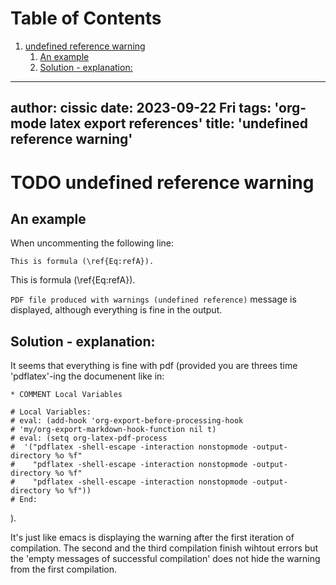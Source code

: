
# Table of Contents

1.  [undefined reference warning](#orgca3c144)
    1.  [An example](#org8d43653)
    2.  [Solution - explanation:](#org23a21ad)

---
author: cissic
date: 2023-09-22 Fri
tags: 'org-mode latex export references'
title: 'undefined reference warning'
---


<a id="orgca3c144"></a>

# TODO undefined reference warning


<a id="org8d43653"></a>

## An example

When uncommenting the following line:

    This is formula (\ref{Eq:refA}). 

This is formula (\ref{Eq:refA}). 

`PDF file produced with warnings (undefined reference)` 
message is displayed, although everything is fine in the output.


<a id="org23a21ad"></a>

## Solution - explanation:

It seems that everything is fine with pdf (provided you are threes time 'pdflatex'-ing
the documenent like in:

    * COMMENT Local Variables
    
    # Local Variables:
    # eval: (add-hook 'org-export-before-processing-hook 
    # 'my/org-export-markdown-hook-function nil t)
    # eval: (setq org-latex-pdf-process
    #  '("pdflatex -shell-escape -interaction nonstopmode -output-directory %o %f"
    #    "pdflatex -shell-escape -interaction nonstopmode -output-directory %o %f"
    #    "pdflatex -shell-escape -interaction nonstopmode -output-directory %o %f"))
    # End:

).

It's just like emacs is displaying the warning after the first iteration
of compilation. The second and the third compilation finish wihtout
errors but the 'empty messages of successful compilation' does
not hide the warning from the first compilation.

